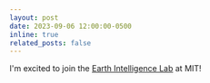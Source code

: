 ```yaml
---
layout: post
date: 2023-09-06 12:00:00-0500
inline: true
related_posts: false
---
```


I'm excited to join the [Earth Intelligence Lab](https://sites.mit.edu/earthintelligence/) at MIT!